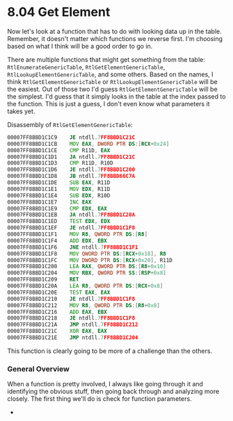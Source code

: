 # 8.04 Get Element
Now let's look at a function that has to do with looking data up in the table. Remember, it doesn't matter which functions we reverse first. I'm choosing based on what I think will be a good order to go in.

There are multiple functions that might get something from the table: `RtlEnumerateGenericTable`, `RtlGetElementGenericTable`, `RtlLookupElementGenericTable`, and some others. Based on the names, I think `RtlGetElementGenericTable` or `RtlLookupElementGenericTable` will be the easiest. Out of those two I'd guess `RtlGetElementGenericTable` will be the simplest. I'd guess that it simply looks in the table at the index passed to the function. This is just a guess, I don't even know what parameters it takes yet.

Disassembly of `RtlGetElementGenericTable`:
```asm
00007FF8BBD1C1C9    JE ntdll.7FF8BBD1C21C
00007FF8BBD1C1CB    MOV EAX, DWORD PTR DS:[RCX+0x24]
00007FF8BBD1C1CE    CMP R11D, EAX
00007FF8BBD1C1D1    JA ntdll.7FF8BBD1C21C
00007FF8BBD1C1D3    CMP R11D, R10D
00007FF8BBD1C1D6    JE ntdll.7FF8BBD1C200
00007FF8BBD1C1D8    JB ntdll.7FF8BBD66C7A
00007FF8BBD1C1DE    SUB EAX, R11D
00007FF8BBD1C1E1    MOV EDX, R11D
00007FF8BBD1C1E4    SUB EDX, R10D
00007FF8BBD1C1E7    INC EAX
00007FF8BBD1C1E9    CMP EDX, EAX
00007FF8BBD1C1EB    JA ntdll.7FF8BBD1C20A
00007FF8BBD1C1ED    TEST EDX, EDX
00007FF8BBD1C1EF    JE ntdll.7FF8BBD1C1F8
00007FF8BBD1C1F1    MOV R8, QWORD PTR DS:[R8]
00007FF8BBD1C1F4    ADD EDX, EBX
00007FF8BBD1C1F6    JNE ntdll.7FF8BBD1C1F1
00007FF8BBD1C1F8    MOV QWORD PTR DS:[RCX+0x18], R8
00007FF8BBD1C1FC    MOV DWORD PTR DS:[RCX+0x20], R11D
00007FF8BBD1C200    LEA RAX, QWORD PTR DS:[R8+0x10]
00007FF8BBD1C204    MOV RBX, QWORD PTR SS:[RSP+0x8]
00007FF8BBD1C209    RET
00007FF8BBD1C20A    LEA R8, QWORD PTR DS:[RCX+0x8]
00007FF8BBD1C20E    TEST EAX, EAX
00007FF8BBD1C210    JE ntdll.7FF8BBD1C1F8
00007FF8BBD1C212    MOV R8, QWORD PTR DS:[R8+0x8]
00007FF8BBD1C216    ADD EAX, EBX
00007FF8BBD1C218    JE ntdll.7FF8BBD1C1F8
00007FF8BBD1C21A    JMP ntdll.7FF8BBD1C212
00007FF8BBD1C21C    XOR EAX, EAX
00007FF8BBD1C21E    JMP ntdll.7FF8BBD1C204
```

This function is clearly going to be more of a challenge than the others.

### General Overview
When a function is pretty involved, I always like going through it and identifying the obvious stuff, then going back through and analyzing more closely. The first thing we'll do is check for function parameters.

* 